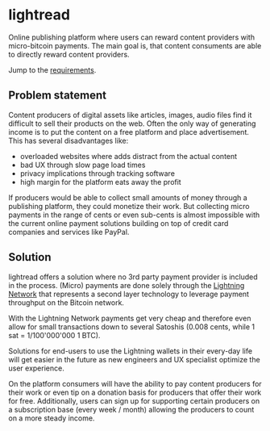 # lightread
Online publishing platform where users can reward content providers with micro-bitcoin payments. The main goal is, that content consuments are able to directly reward content providers.

Jump to the [requirements](requirements.md).

## Problem statement

Content producers of digital assets like articles, images, audio files find it difficult to sell their products on the web. Often the only way of generating income is to put the content on a free platform and place advertisement. This has several disadvantages like:
- overloaded websites where adds distract from the actual content
- bad UX through slow page load times
- privacy implications through tracking software
- high margin for the platform eats away the profit

If producers would be able to collect small amounts of money through a publishing platform, they could monetize their work. But collecting micro payments in the range of cents or even sub-cents is almost impossible with the current online payment solutions building on top of credit card companies and services like PayPal.

## Solution
lightread offers a solution where no 3rd party payment provider is included in the process. (Micro) payments are done solely through the [Lightning Network](https://lightning.network/) that represents a second layer technology to leverage payment throughput on the Bitcoin network.

With the Lightning Network payments get very cheap and therefore even allow for small transactions down to several Satoshis (0.008 cents, while 1 sat = 1/100'000'000 1 BTC).

Solutions for end-users to use the Lightning wallets in their every-day life will get easier in the future as new engineers and UX specialist optimize the user experience.

On the platform consumers will have the ability to pay content producers for their work or even tip on a donation basis for producers that offer their work for free. Additionally, users can sign up for supporting certain producers on a subscription base (every week / month) allowing the producers to count on a more steady income.
